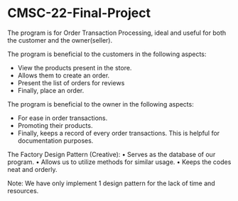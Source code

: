 # CMSC-22-Final-Project
The program is for Order Transaction Processing, ideal and useful for both the customer and the owner(seller).

The program is beneficial to the customers in the following aspects:
   - View the products present in the store.
   - Allows them to create an order.
   - Present the list of orders for reviews
   - Finally, place an order.

The program is beneficial to the owner in the following aspects:
   - For ease in order transactions.
   - Promoting their products.
   - Finally, keeps a record of every order transactions. This is helpful for documentation purposes.

The Factory Design Pattern (Creative):
   • Serves as the database of our program.
   • Allows us to utilize methods for similar usage.
   • Keeps the codes neat and orderly.

Note: We have only implement 1 design pattern for the lack of time and resources.
